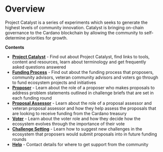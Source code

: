 # Overview

Project Catalyst is a series of experiments which seeks to generate the highest levels of community innovation. Catalyst is bringing on-chain governance to the Cardano blockchain by allowing the community to self-determine priorities for growth.



**Contents**

* [**Project Catalyst**](project-catalyst/what-is-project-catalyst.md) - Find out about Project Catalyst, find links to tools, content and resources, learn about terminology and get frequently asked questions answered
* [**Funding Process**](funding-process/funding-process/) - Find out about the funding process that proposers, community advisors, veteran community advisors and voters go through to fund ecosystem projects and initiatives
* [**Proposer**](broken-reference) - Learn about the role of a proposer who makes proposals to address problem statements outlined in challenge briefs that are set in each funding round
* [**Proposal Assessor**](broken-reference) - Learn about the role of a proposal assessor and veteran proposal assessor and how they help assess the proposals that are looking to receive funding from the Cardano treasury
* [**Voter**](voter/voter-guide.md) - Learn about the voter role and how they decide how the ecosystem evolves through the importance of their vote
* [**Challenge Setting**](broken-reference) - Learn how to suggest new challenges in the ecosystem that proposers would submit proposals into in future funding rounds
* [**Help**](broken-reference) - Contact details for where to get support from the community
